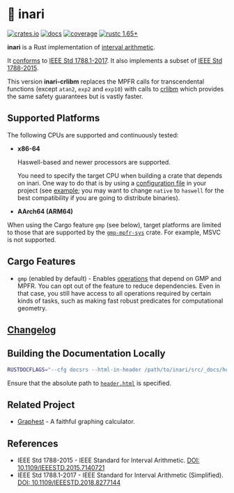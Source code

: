 # 🦊 inari

[![crates.io](https://img.shields.io/crates/v/inari.svg)](https://crates.io/crates/inari)
[![docs](https://img.shields.io/docsrs/inari)](https://docs.rs/inari)
[![coverage](https://img.shields.io/coveralls/github/unageek/inari/main)](https://coveralls.io/github/unageek/inari?branch=main)
[![rustc 1.65+](https://img.shields.io/badge/rustc-1.65%2B-lightgrey)](https://blog.rust-lang.org/2022/11/03/Rust-1.65.0.html)

**inari** is a Rust implementation of [interval arithmetic](https://en.wikipedia.org/wiki/Interval_arithmetic).

It [conforms](https://docs.rs/inari/latest/inari/_docs/conformance/index.html) to [IEEE Std 1788.1-2017](https://doi.org/10.1109/IEEESTD.2018.8277144). It also implements a subset of [IEEE Std 1788-2015](https://doi.org/10.1109/IEEESTD.2015.7140721).

This version **inari-crlibm** replaces the MPFR calls for
transcendental functions (except `atan2`, `exp2` and `exp10`) with
calls to [crlibm](https://crates.io/crates/crlibm) which provides the
same safety guarantees but is vastly faster.


## Supported Platforms

The following CPUs are supported and continuously tested:

- **x86-64**

  Haswell-based and newer processors are supported.

  You need to specify the target CPU when building a crate that depends on inari. One way to do that is by using a [configuration file](https://doc.rust-lang.org/cargo/reference/config.html) in your project (see [example](https://github.com/unageek/graphest/blob/main/.cargo/config.toml); you may want to change `native` to `haswell` for the best compatibility if you are going to distribute binaries).

- **AArch64 (ARM64)**

When using the Cargo feature `gmp` (see below), target platforms are limited to those that are supported by the [`gmp-mpfr-sys`](https://crates.io/crates/gmp-mpfr-sys) crate. For example, MSVC is not supported.

## Cargo Features

- `gmp` (enabled by default) - Enables [operations](https://docs.rs/inari/latest/inari/_docs/conformance/) that depend on GMP and MPFR. You can opt out of the feature to reduce dependencies. Even in that case, you still have access to all operations required by certain kinds of tasks, such as making fast robust predicates for computational geometry.

## [Changelog](CHANGELOG.md)

## Building the Documentation Locally

```bash
RUSTDOCFLAGS="--cfg docsrs --html-in-header /path/to/inari/src/_docs/header.html" cargo doc --open
```

Ensure that the absolute path to [`header.html`](src/_docs/header.html) is specified.

## Related Project

- [Graphest](https://github.com/unageek/graphest) - A faithful graphing calculator.

## References

- IEEE Std 1788-2015 - IEEE Standard for Interval Arithmetic. [DOI: 10.1109/IEEESTD.2015.7140721](https://doi.org/10.1109/IEEESTD.2015.7140721)
- IEEE Std 1788.1-2017 - IEEE Standard for Interval Arithmetic (Simplified). [DOI: 10.1109/IEEESTD.2018.8277144](https://doi.org/10.1109/IEEESTD.2018.8277144)
